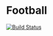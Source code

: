 Football
===========

[![Build Status](https://travis-ci.org/JOHNY/THE-NAME-OF-THE-PROJECT.svg?branch=2.6.3%2FTHE-NAME-OF-THE-PROJECT)](https://travis-ci.org/JOHNY/THE-NAME-OF-THE-PROJECT)
